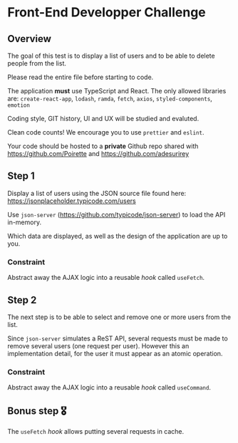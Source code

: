 # Front-End Developper Challenge

## Overview
The goal of this test is to display a list of users and to be able to delete people from the list.

Please read the entire file before starting to code.

The application **must** use TypeScript and React. The only allowed libraries are:
`create-react-app`, `lodash`, `ramda`, `fetch`, `axios`, `styled-components`, `emotion`

Coding style, GIT history, UI and UX will be studied and evaluted.

Clean code counts! We encourage you to use `prettier` and `eslint`.

Your code should be hosted to a **private** Github repo shared with https://github.com/Poirette and https://github.com/adesurirey


## Step 1
Display a list of users using the JSON source file found here:
https://jsonplaceholder.typicode.com/users

Use `json-server` (https://github.com/typicode/json-server) to load the API in-memory.

Which data are displayed, as well as the design of the application are up to you.

### Constraint
Abstract away the AJAX logic into a reusable *hook* called `useFetch`.


## Step 2
The next step is to be able to select and remove one or more users from the list.

Since `json-server` simulates a ReST API, several requests must be made to remove several users (one request per user).
However this an implementation detail, for the user it must appear as an atomic operation.

### Constraint
Abstract away the AJAX logic into a reusable *hook* called `useCommand`.


## Bonus step 🎖
The `useFetch` *hook* allows putting several requests in cache.

